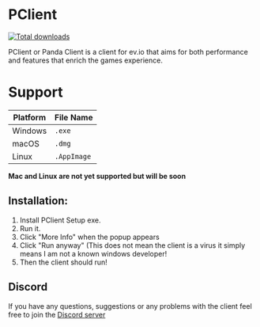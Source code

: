 # PClient
[![Total downloads](https://img.shields.io/github/downloads/PandasMagic/PClient/total)](https://github.com/PandasMagic/PClient/releases)

PClient or Panda Client is a client for ev.io that aims for both performance and features that enrich the games experience.

# Support
| Platform | File Name |
|-|-|
| Windows | `.exe` |
| macOS | `.dmg` |
| Linux | `.AppImage` |

**Mac and Linux are not yet supported but will be soon**

## Installation:
1. Install PClient Setup exe.
2. Run it.
3. Click "More Info" when the popup appears
4. Click "Run anyway" (This does not mean the client is a virus it simply means I am not a known windows developer!
5. Then the client should run!

## Discord

If you have any questions, suggestions or any problems with the client feel free to join the [Discord server](https://discord.com/invite/3UK38J3fuE)
